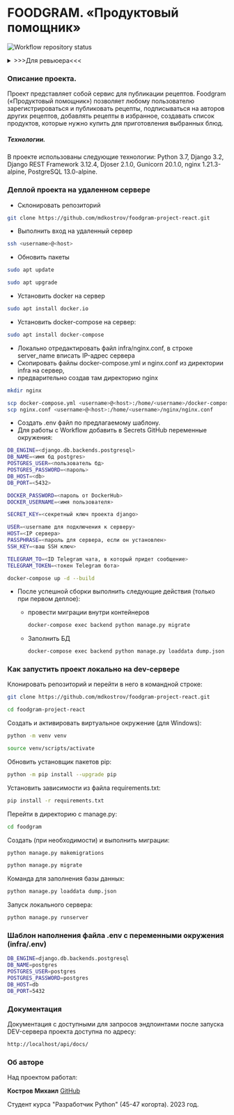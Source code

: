 # FOODGRAM. «Продуктовый помощник»

![Workflow repository status](https://github.com/mdkostrov/foodgram-project-react/actions/workflows/foodgram_workflow.yml/badge.svg)

<details>
<summary>
>>>Для ревьюера<<<
</summary>
АДРЕС ПРОЕКТА НА ВМ ДЛЯ РЕВЬЮ:
http://51.250.78.62/

Суперпользователь (админ):
логин: admin@admin.io
пароль: admin
</details>

### Описание проекта.

Проект представляет собой сервис для публикации рецептов.
Foodgram («Продуктовый помощник») позволяет любому пользователю зарегистрироваться и публиковать рецепты, подписываться на авторов других рецептов, добавлять рецепты в избранное, создавать список продуктов, которые нужно купить для приготовления выбранных блюд.

##### Технологии.

В проекте использованы следующие технологии:
Python 3.7, Django 3.2, Django REST Framework 3.12.4, Djoser 2.1.0, Gunicorn 20.1.0, nginx 1.21.3-alpine, PostgreSQL 13.0-alpine.

### Деплой проекта на удаленном сервере

- Склонировать репозиторий

```bash
git clone https://github.com/mdkostrov/foodgram-project-react.git
```

- Выполнить вход на удаленный сервер

```bash
ssh <username>@<host>
```

- Обновить пакеты

```bash
sudo apt update
```

```bash
sudo apt upgrade
```

- Установить docker на сервер

```bash
sudo apt install docker.io
```

- Установить docker-compose на сервер:

```bash
sudo apt install docker-compose
```

- Локально отредактировать файл infra/nginx.conf, в строке server_name вписать IP-адрес сервера
- Скопировать файлы docker-compose.yml и nginx.conf из директории infra на сервер,
- предварительно создав там директорию nginx

```bash
mkdir nginx
```

```bash
scp docker-compose.yml <username>@<host>:/home/<username>/docker-compose.yml
scp nginx.conf <username>@<host>:/home/<username>/nginx/nginx.conf
```

- Создать .env файл по предлагаемому шаблону.
- Для работы с Workflow добавить в Secrets GitHub переменные окружения:

```bash
DB_ENGINE=<django.db.backends.postgresql>
DB_NAME=<имя бд postgres>
POSTGRES_USER=<пользователь бд>
POSTGRES_PASSWORD=<пароль>
DB_HOST=<db>
DB_PORT=<5432>

DOCKER_PASSWORD=<пароль от DockerHub>
DOCKER_USERNAME=<имя пользователя>

SECRET_KEY=<секретный ключ проекта django>

USER=<username для подключения к серверу>
HOST=<IP сервера>
PASSPHRASE=<пароль для сервера, если он установлен>
SSH_KEY=<ваш SSH ключ>

TELEGRAM_TO=<ID Telegram чата, в который придет сообщение>
TELEGRAM_TOKEN=<токен Telegram бота>
```

```bash
docker-compose up -d --build
```

- После успешной сборки выполнить следующие действия (только при первом деплое):
  - провести миграции внутри контейнеров

    ```bash
    docker-compose exec backend python manage.py migrate
    ```

  - Заполнить БД

    ```bash
    docker-compose exec backend python manage.py loaddata dump.json
    ```

### Как запустить проект локально на dev-сервере

Клонировать репозиторий и перейти в него в командной строке:

```bash
git clone https://github.com/mdkostrov/foodgram-project-react.git
```

```bash
cd foodgram-project-react
```

Cоздать и активировать виртуальное окружение (для Windows):

```bash
python -m venv venv
```

```bash
source venv/scripts/activate
```

Обновить установщик пакетов pip:

```bash
python -m pip install --upgrade pip
```

Установить зависимости из файла requirements.txt:

```bash
pip install -r requirements.txt
```

Перейти в директорию с manage.py:

```bash
cd foodgram
```

Создать (при необходимости) и выполнить миграции:

```bash
python manage.py makemigrations
```

```bash
python manage.py migrate
```

Команда для заполнения базы данных:

```bash
python manage.py loaddata dump.json
```

Запуск локального сервера:

```bash
python manage.py runserver
```

### Шаблон наполнения файла .env с переменными окружения (infra/.env)

```bash
DB_ENGINE=django.db.backends.postgresql
DB_NAME=postgres
POSTGRES_USER=postgres
POSTGRES_PASSWORD=postgres
DB_HOST=db
DB_PORT=5432
```

### Документация
Документация с доступными для запросов эндпоинтами после запуска DEV-сервера проекта доступна по адресу:

```bash
http://localhost/api/docs/
```

### Об авторе

Над проектом работал:

**Костров Михаил**
[GitHub](https://github.com/mdkostrov/)

Студент курса "Разработчик Python" (45-47 когорта). 2023 год.
